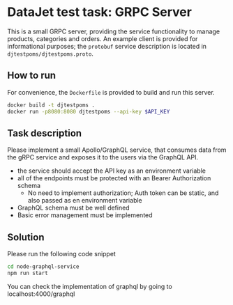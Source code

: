 # DataJet test task: GRPC Server

This is a small GRPC server, providing the service functionality to manage products, categories and orders.
An example client is provided for informational purposes; the `protobuf` service description is located in `djtestpoms/djtestpoms.proto`.

## How to run

For convenience, the `Dockerfile` is provided to build and run this server.

```bash
docker build -t djtestpoms .
docker run -p8080:8080 djtestpoms --api-key $API_KEY
```

## Task description

Please implement a small Apollo/GraphQL service, that consumes data from the gRPC service and exposes it to the users via the GraphQL API.

- the service should accept the API key as an environment variable
- all of the endpoints must be protected with an Bearer Authorization schema
  - No need to implement authorization; Auth token can be static, and also passed as en environment variable
- GraphQL schema must be well defined
- Basic error management must be implemented

## Solution

Please run the following code snippet

```bash
cd node-graphql-service
npm run start
```

You can check the implementation of graphql by going to localhost:4000/graphql
